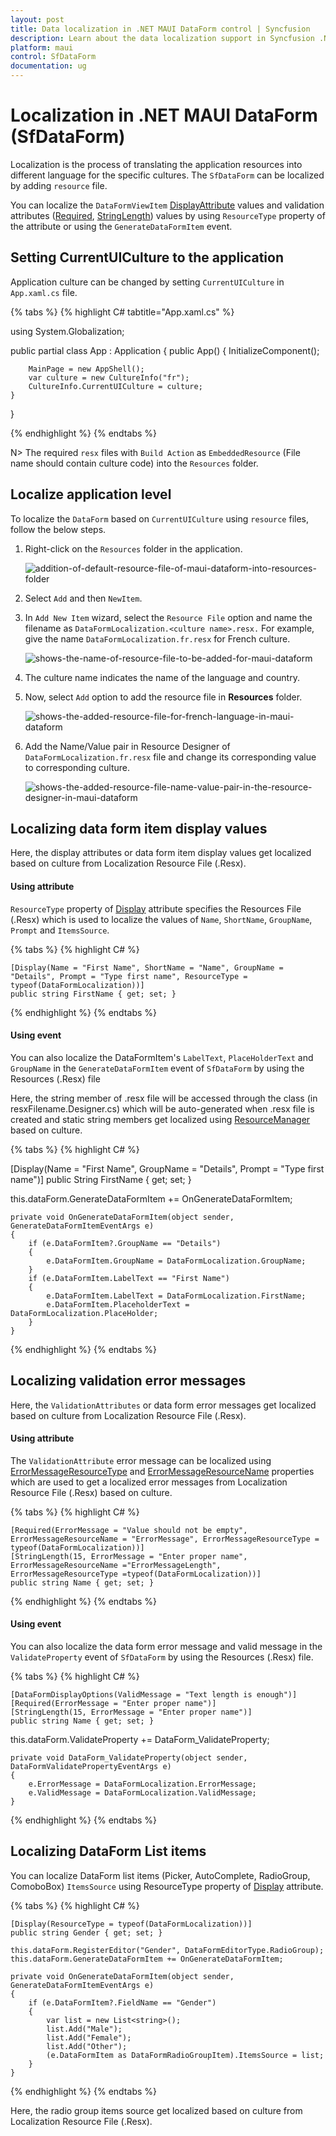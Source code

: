 ```yaml
---
layout: post
title: Data localization in .NET MAUI DataForm control | Syncfusion
description: Learn about the data localization support in Syncfusion .NET MAUI DataForm(SfDataForm) control in mobile and desktop applications from a single shared codebase.
platform: maui
control: SfDataForm
documentation: ug
---
```


# Localization in .NET MAUI DataForm (SfDataForm)

Localization is the process of translating the application resources into different language for the specific cultures. The `SfDataForm` can be localized by adding `resource` file. 

You can localize the `DataFormViewItem` [DisplayAttribute](https://learn.microsoft.com/en-us/dotnet/api/system.componentmodel.dataannotations.displayattribute?view=net-7.0) values and validation attributes ([Required](https://docs.microsoft.com/en-us/dotnet/api/system.componentmodel.dataannotations.requiredattribute?view=netframework-4.8), [StringLength](https://docs.microsoft.com/en-us/dotnet/api/system.componentmodel.dataannotations.stringlengthattribute?view=netframework-4.8)) values by using `ResourceType` property of the attribute or using the `GenerateDataFormItem` event.

## Setting CurrentUICulture to the application

Application culture can be changed by setting `CurrentUICulture` in `App.xaml.cs` file.

{% tabs %}
{% highlight C# tabtitle="App.xaml.cs" %}

using System.Globalization;

public partial class App : Application
{
	public App()
	{
		InitializeComponent();

		MainPage = new AppShell();
        var culture = new CultureInfo("fr");
        CultureInfo.CurrentUICulture = culture;
    }
}

{% endhighlight %}
{% endtabs %}

N>
The required `resx` files with `Build Action` as `EmbeddedResource` (File name should contain culture code) into the `Resources` folder.

## Localize application level

To localize the `DataForm` based on `CurrentUICulture` using `resource` files, follow the below steps.

1. Right-click on the `Resources` folder in the application.

    ![addition-of-default-resource-file-of-maui-dataform-into-resources-folder](images/localization/addition-of-default-resource-file-of-maui-dataform-into-resources-folder.png)

2. Select `Add` and then `NewItem`.
3. In `Add New Item` wizard, select the `Resource File` option and name the filename as `DataFormLocalization.<culture name>.resx.` For example, give the name `DataFormLocalization.fr.resx` for French culture.

    ![shows-the-name-of-resource-file-to-be-added-for-maui-dataform](images/localization/shows-the-name-of-resource-file-to-be-added-for-maui-dataform.png)

4. The culture name indicates the name of the language and country.

5. Now, select `Add` option to add the resource file in **Resources** folder.

    ![shows-the-added-resource-file-for-french-language-in-maui-dataform](images/localization/shows-the-added-resource-file-for-french-language-in-maui-dataform.png)

6. Add the Name/Value pair in Resource Designer of `DataFormLocalization.fr.resx` file and change its corresponding value to corresponding culture.
 
    ![shows-the-added-resource-file-name-value-pair-in-the-resource-designer-in-maui-dataform](images/localization/shows-the-added-resource-file-name-value-pair-in-the-resource-designer-in-maui-dataform.png)

## Localizing data form item display values

Here, the display attributes or data form item display values get localized based on culture from Localization Resource File (.Resx).

#### Using attribute

`ResourceType` property of [Display](https://learn.microsoft.com/en-us/dotnet/api/system.componentmodel.dataannotations.displayattribute?view=net-7.0) attribute specifies the Resources File (.Resx) which is used to localize the values of `Name`, `ShortName`, `GroupName`, `Prompt` and `ItemsSource`.

{% tabs %}
{% highlight C# %}

    [Display(Name = "First Name", ShortName = "Name", GroupName = "Details", Prompt = "Type first name", ResourceType = typeof(DataFormLocalization))]
    public string FirstName { get; set; }

{% endhighlight %}
{% endtabs %}

#### Using event

You can also localize the DataFormItem's `LabelText`, `PlaceHolderText` and `GroupName` in the `GenerateDataFormItem` event of `SfDataForm` by using the Resources (.Resx) file

Here, the string member of .resx file will be accessed through the class (in resxFilename.Designer.cs) which will be auto-generated when .resx file is created and static string members get localized using [ResourceManager](https://learn.microsoft.com/en-us/dotnet/api/system.resources.resourcemanager.getstring?view=net-7.0) based on culture.

{% tabs %}
{% highlight C# %}

[Display(Name = "First Name", GroupName = "Details", Prompt = "Type first name")]
public String FirstName { get; set; }

this.dataForm.GenerateDataFormItem += OnGenerateDataFormItem;

    private void OnGenerateDataFormItem(object sender, GenerateDataFormItemEventArgs e)
    {
        if (e.DataFormItem?.GroupName == "Details")
        {
            e.DataFormItem.GroupName = DataFormLocalization.GroupName;
        }
        if (e.DataFormItem.LabelText == "First Name")
        {
            e.DataFormItem.LabelText = DataFormLocalization.FirstName;
            e.DataFormItem.PlaceholderText = DataFormLocalization.PlaceHolder;
        }
    }

{% endhighlight %}
{% endtabs %}

## Localizing validation error messages

Here, the `ValidationAttributes` or data form error messages get localized based on culture from Localization Resource File (.Resx).

#### Using attribute

The `ValidationAttribute` error message can be localized using [ErrorMessageResourceType](https://docs.microsoft.com/en-us/dotnet/api/system.componentmodel.dataannotations.validationattribute.errormessageresourcetype?redirectedfrom=MSDN&view=net-5.0#System_ComponentModel_DataAnnotations_ValidationAttribute_ErrorMessageResourceType ) and [ErrorMessageResourceName](https://docs.microsoft.com/en-us/dotnet/api/system.componentmodel.dataannotations.validationattribute.errormessageresourcetype?redirectedfrom=MSDN&view=net-5.0#System_ComponentModel_DataAnnotations_ValidationAttribute_ErrorMessageResourceType ) properties which are used to get a localized error messages from Localization Resource File (.Resx) based on culture.

{% tabs %}
{% highlight C# %}

    [Required(ErrorMessage = "Value should not be empty", ErrorMessageResourceName = "ErrorMessage", ErrorMessageResourceType = typeof(DataFormLocalization))]
    [StringLength(15, ErrorMessage = "Enter proper name", ErrorMessageResourceName ="ErrorMessageLength", ErrorMessageResourceType =typeof(DataFormLocalization))]
    public string Name { get; set; }

{% endhighlight %}
{% endtabs %}

#### Using event

You can also localize the data form error message and valid message in the  `ValidateProperty` event of `SfDataForm` by using the Resources (.Resx) file.

{% tabs %}
{% highlight C# %}

    [DataFormDisplayOptions(ValidMessage = "Text length is enough")]
    [Required(ErrorMessage = "Enter proper name")]
    [StringLength(15, ErrorMessage = "Enter proper name")]
    public string Name { get; set; }

this.dataForm.ValidateProperty += DataForm_ValidateProperty;

    private void DataForm_ValidateProperty(object sender, DataFormValidatePropertyEventArgs e)
    {
        e.ErrorMessage = DataFormLocalization.ErrorMessage;
        e.ValidMessage = DataFormLocalization.ValidMessage;
    }

{% endhighlight %}
{% endtabs %}


## Localizing DataForm List items

You can localize DataForm list items (Picker, AutoComplete, RadioGroup, ComoboBox) `ItemsSource` using ResourceType property of [Display](https://learn.microsoft.com/en-us/dotnet/api/system.componentmodel.dataannotations.displayattribute?view=net-7.0) attribute.

{% tabs %}
{% highlight C# %}

    [Display(ResourceType = typeof(DataFormLocalization))]
    public string Gender { get; set; }

    this.dataForm.RegisterEditor("Gender", DataFormEditorType.RadioGroup);
    this.dataForm.GenerateDataFormItem += OnGenerateDataFormItem;

    private void OnGenerateDataFormItem(object sender, GenerateDataFormItemEventArgs e)
    {
        if (e.DataFormItem?.FieldName == "Gender")
        {
            var list = new List<string>();
            list.Add("Male");
            list.Add("Female");
            list.Add("Other");
            (e.DataFormItem as DataFormRadioGroupItem).ItemsSource = list;            
        }
    }

{% endhighlight %}
{% endtabs %}

Here, the radio group items source get localized based on culture from Localization Resource File (.Resx).